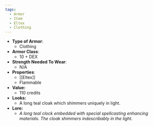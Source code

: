 ```yaml
---
tags:
  - Armor
  - Item
  - Eltex
  - Clothing
---
```

- __Type of Armor__:
	- Clothing
- __Armor Class__:
	- 10 + DEX
- __Strength Needed To Wear__:
	- N/A
- __Properties__:
	- [[Eltex]]
	- Flammable
- **Value:**
	- 110 credits
- **Looks:**
	- A long teal cloak which shimmers uniquely in light.
- **Lore:**
	- *A long teal clock embedded with special spellcasting enhancing materials. The cloak shimmers indescribably in the light.*

